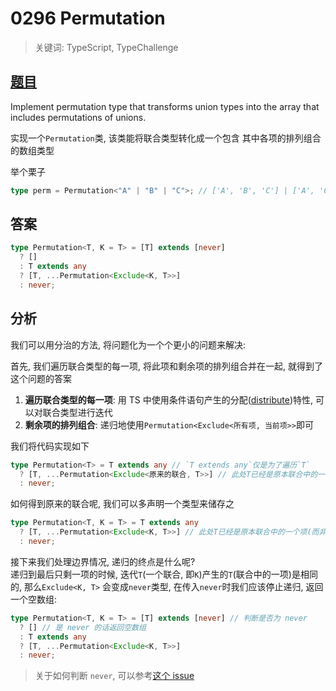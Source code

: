 # 0296 Permutation

> 关键词: TypeScript, TypeChallenge

## [题目](https://github.com/type-challenges/type-challenges/blob/master/questions/296-medium-permutation/README.md)

Implement permutation type that transforms union types into the array that includes permutations of unions.

实现一个`Permutation`类, 该类能将联合类型转化成一个包含 其中各项的排列组合 的数组类型

举个栗子

```ts
type perm = Permutation<"A" | "B" | "C">; // ['A', 'B', 'C'] | ['A', 'C', 'B'] | ['B', 'A', 'C'] | ['B', 'C', 'A'] | ['C', 'A', 'B'] | ['C', 'B', 'A']
```

## 答案

```ts
type Permutation<T, K = T> = [T] extends [never]
  ? []
  : T extends any
  ? [T, ...Permutation<Exclude<K, T>>]
  : never;
```

## 分析

我们可以用分治的方法, 将问题化为一个个更小的问题来解决:

首先, 我们遍历联合类型的每一项, 将此项和剩余项的排列组合并在一起, 就得到了这个问题的答案

1. **遍历联合类型的每一项**: 用 TS 中使用条件语句产生的分配([distribute](https://www.typescriptlang.org/docs/handbook/2/conditional-types.html#distributive-conditional-types))特性, 可以对联合类型进行迭代
2. **剩余项的排列组合**: 递归地使用`Permutation<Exclude<所有项, 当前项>>`即可

我们将代码实现如下

```ts
type Permutation<T> = T extends any // `T extends any`仅是为了遍历`T`
  ? [T, ...Permutation<Exclude<原来的联合, T>>] // 此处T已经是原本联合中的一个项(而非传入的联合了, 尽管名字相同)
  : never;
```

如何得到原来的联合呢, 我们可以多声明一个类型来储存之

```ts
type Permutation<T, K = T> = T extends any
  ? [T, ...Permutation<Exclude<K, T>>] // 此处T已经是原本联合中的一个项(而非传入的联合了, 尽管名字相同)
  : never;
```

接下来我们处理边界情况, 递归的终点是什么呢?  
递归到最后只剩一项的时候, 迭代`T`(一个联合, 即`K`)产生的`T`(联合中的一项)是相同的, 那么`Exclude<K, T>`
会变成`never`类型, 在传入`never`时我们应该停止递归, 返回一个空数组:

```ts
type Permutation<T, K = T> = [T] extends [never] // 判断是否为 never
  ? [] // 是 never 的话返回空数组
  : T extends any
  ? [T, ...Permutation<Exclude<K, T>>]
  : never;
```

> 关于如何判断 `never`, 可以参考[这个 issue](https://github.com/microsoft/TypeScript/issues/23182#issuecomment-379091887)

